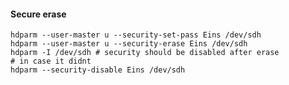 #### Secure erase

    hdparm --user-master u --security-set-pass Eins /dev/sdh
    hdparm --user-master u --security-erase Eins /dev/sdh
    hdparm -I /dev/sdh # security should be disabled after erase
    # in case it didnt
    hdparm --security-disable Eins /dev/sdh

